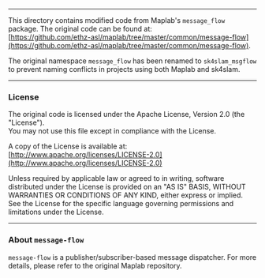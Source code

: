 
----------------------------------

This directory contains modified code from Maplab's `message_flow` package. The original code can be found at:  
[https://github.com/ethz-asl/maplab/tree/master/common/message-flow](https://github.com/ethz-asl/maplab/tree/master/common/message-flow).

The original namespace `message_flow` has been renamed to `sk4slam_msgflow` to prevent naming conflicts in projects using both Maplab and sk4slam.

----------------------------------

### License

The original code is licensed under the Apache License, Version 2.0 (the "License").  
You may not use this file except in compliance with the License.  

A copy of the License is available at:  
[http://www.apache.org/licenses/LICENSE-2.0](http://www.apache.org/licenses/LICENSE-2.0)

Unless required by applicable law or agreed to in writing, software distributed under the License is provided on an "AS IS" BASIS, WITHOUT WARRANTIES OR CONDITIONS OF ANY KIND, either express or implied. See the License for the specific language governing permissions and limitations under the License.

----------------------------------

### About `message-flow`

`message-flow` is a publisher/subscriber-based message dispatcher. For more details, please refer to the original Maplab repository.  
